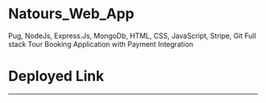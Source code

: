 # Natours_Web_App
Pug, NodeJs, Express.Js, MongoDb, HTML, CSS, JavaScript, Stripe, Git
Full stack Tour Booking Application with Payment Integration

# Deployed Link
----
 
